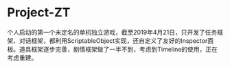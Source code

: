 # Project-ZT
个人启动的第一个未定名的单机独立游戏，截至2019年4月21日，只开发了任务框架、对话框架，都利用ScriptableObject实现，还自定义了友好的Inspector面板。道具框架逐步完善，剧情框架做了一半不到，考虑到Timeline的使用，正在考虑重建。
